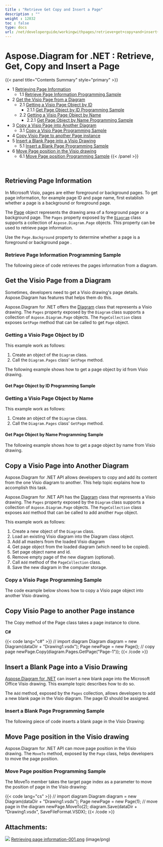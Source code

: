 ```yaml
---
title : "Retrieve Get Copy and Insert a Page" 
description : "" 
weight : 12032 
toc : false
type: docs
url: /net/developerguide/workingwithpages/retrieve+get+copy+and+insert+a+page/
---
```


# Aspose.Diagram for .NET : Retrieve, Get, Copy and Insert a Page


{{< panel title="Contents Summary" style="primary" >}}
*   1 [Retrieving Page Information](#retrieving-page-information)
    *   1.1 [Retrieve Page Information Programming Sample](#retrieve-page-information-programming-sample)
*   2 [Get the Visio Page from a Diagram](#get-the-visio-page-from-a-diagram)
    *   2.1 [Getting a Visio Page Object by ID](#getting-a-visio-page-object-by-id)
        *   2.1.1 [Get Page Object by ID Programming Sample](#get-page-object-by-id-programming-sample)
    *   2.2 [Getting a Visio Page Object by Name](#getting-a-visio-page-object-by-name)
        *   2.2.1 [Get Page Object by Name Programming Sample](#get-page-object-by-name-programming-sample)
*   3 [Copy a Visio Page into Another Diagram](#copy-a-visio-page-into-another-diagram)
    *   3.1 [Copy a Visio Page Programming Sample](#copy-a-visio-page-programming-sample)
*   4 [Copy Visio Page to another Page instance](#copy-visio-page-to-another-page-instance)
*   5 [Insert a Blank Page into a Visio Drawing](#insert-a-blank-page-into-a-visio-drawing)
    *   5.1 [Insert a Blank Page Programming Sample](#insert-a-blank-page-programming-sample)
*   6 [Move Page position in the Visio drawing](#move-page-position-in-the-visio-drawing)
    *   6.1 [Move Page position Programming Sample](#move-page-position-programming-sample)
{{< /panel >}}
 

 

## Retrieving Page Information

In Microsoft Visio, pages are either foreground or background pages. To get page information, for example page ID and page name, first establish whether a page is a background or foreground page.

The [Page](http://www.aspose.com/api/net/diagram/aspose.diagram/page) object represents the drawing area of a foreground page or a background page. The `Pages` property exposed by the [`Diagram`](http://www.aspose.com/api/net/diagram/aspose.diagram/diagram) class supports a collection of `Aspose.Diagram.Page` objects. This property can be used to retrieve page information.

Use the `Page.Background` property to determine whether a page is a foreground or background page .

### Retrieve Page Information Programming Sample

The following piece of code retrieves the pages information from a diagram.

## Get the Visio Page from a Diagram

Sometimes, developers need to get a Visio drawing's page details. Aspose.Diagram has features that helps them do this.

Aspose.Diagram for .NET offers the [Diagram](http://www.aspose.com/api/net/diagram/aspose.diagram/diagram) class that represents a Visio drawing. The `Pages` property exposed by the `Diagram` class supports a collection of `Aspose.Diagram.Page` objects. The `PageCollection` class exposes `GetPage` method that can be called to get `Page` object.

### Getting a Visio Page Object by ID

This example work as follows:

1.  Create an object of the `Diagram` class.
2.  Call the `Diagram.Pages` class' `GetPage` method.

The following example shows how to get a page object by id from Visio drawing.

#### Get Page Object by ID Programming Sample

### Getting a Visio Page Object by Name

This example work as follows:

1.  Create an object of the `Diagram` class.
2.  Call the `Diagram.Pages` class' `GetPage` method.

#### Get Page Object by Name Programming Sample

The following example shows how to get a page object by name from Visio drawing.

## Copy a Visio Page into Another Diagram

Aspose.Diagram for .NET API allows developers to copy and add its content from the one Visio diagram to another. This help topic explains how to accomplish this task.

Aspose.Diagram for .NET API has the [Diagram](http://www.aspose.com/api/net/diagram/aspose.diagram/diagram) class that represents a Visio drawing. The `Pages` property exposed by the `Diagram` class supports a collection of `Aspose.Diagram.Page` objects. The `PageCollection` class exposes `Add` method that can be called to add another `Page` object.

This example work as follows:

1.  Create a new object of the `Diagram` class.
2.  Load an existing Visio diagram into the Diagram class object.
3.  Add all masters from the loaded Visio diagram
4.  Get page object from the loaded diagram (which need to be copied).
5.  Set page object name and id.
6.  Remove empty page of the new diagram (optional).
7.  Call `Add` method of the `PageCollection` class.
8.  Save the new diagram in the computer storage.

### Copy a Visio Page Programming Sample

The code example below shows how to copy a Visio page object into another Visio drawing.

## Copy Visio Page to another Page instance

The Copy method of the Page class takes a page instance to clone.

**C#**

{{< code lang="c#" >}}
// import diagram
Diagram diagram = new Diagram(dataDir + "Drawing1.vsdx");
Page newPage = new Page();
// copy page
newPage.Copy(diagram.Pages.GetPage("Page-1"));
{{< /code >}}

## Insert a Blank Page into a Visio Drawing

[Aspose.Diagram for .NET](http://www.aspose.com/.net/diagram-component.aspx) can insert a new blank page into the Microsoft Office Visio drawing. This example topic describes how to do so.

The `Add` method, exposed by the `Pages` collection, allows developers to add a new blank page in the Visio diagram. The page ID should be assigned.

### Insert a Blank Page Programming Sample

The following piece of code inserts a blank page in the Visio Drawing:

## Move Page position in the Visio drawing

Aspose.Diagram for .NET API can move page position in the Visio drawing. The `MoveTo` method, exposed by the `Page` class, helps developers to move the page position.

### Move Page position Programming Sample

The MoveTo member takes the target page index as a parameter to move the position of page in the Visio drawing:

{{< code lang="cs" >}}
// import diagram
Diagram diagram = new Diagram(dataDir + "Drawing1.vsdx");
Page newPage = new Page(1);
// move page in the diagram
newPage.MoveTo(2);
diagram.Save(dataDir + "Drawing1.vsdx", SaveFileFormat.VSDX);
{{< /code >}}

## Attachments:

![](https://docs2.aspose.com/diagram/net/images/icons/bullet_blue.gif) [Retrieving page information-001.png](https://docs2.aspose.com/diagram/net/attachments/18350207/18546809.png) (image/png)  

